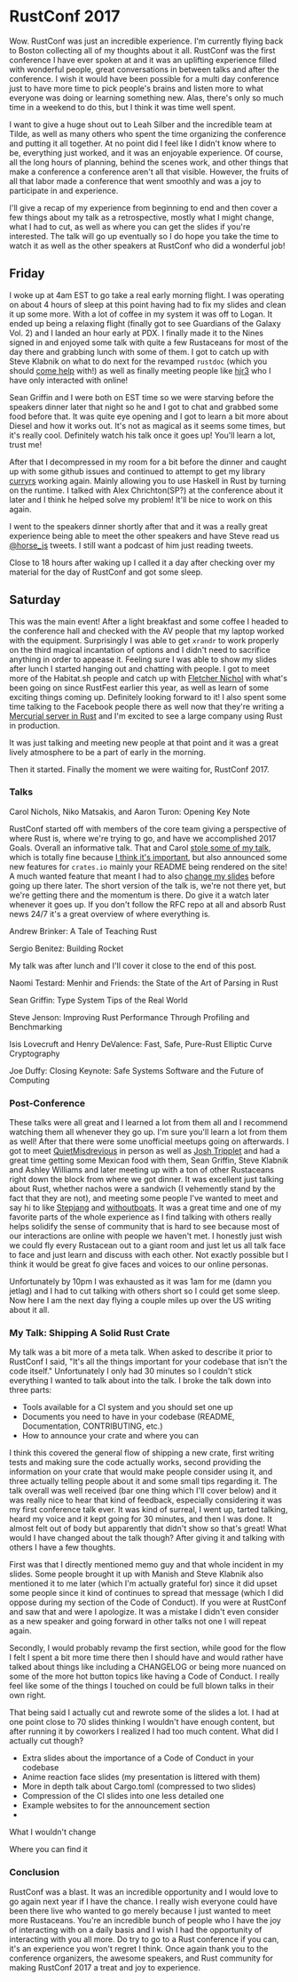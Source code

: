 # RustConf 2017

Wow. RustConf was just an incredible experience. I'm currently flying back to
Boston collecting all of my thoughts about it all. RustConf was the first
conference I have ever spoken at and it was an uplifting experience filled with
wonderful people, great conversations in between talks and after the conference.
I wish it would have been possible for a multi day conference just to have more
time to pick people's brains and listen more to what everyone was doing or
learning something new. Alas, there's only so much time in a weekend to do this,
but I think it was time well spent.

I want to give a huge shout out to Leah Silber and the incredible team at Tilde,
as well as many others who spent the time organizing the conference and putting
it all together. At no point did I feel like I didn't know where to be,
everything just worked, and it was an enjoyable experience. Of course, all the
long hours of planning, behind the scenes work, and other things that make a
conference a conference aren't all that visible. However, the fruits of all that
labor made a conference that went smoothly and was a joy to participate in and
experience.

I'll give a recap of my experience from beginning to end and then cover a few
things about my talk as a retrospective, mostly what I might change, what I had
to cut, as well as where you can get the slides if you're interested. The talk
will go up eventually so I do hope you take the time to watch it as well as the
other speakers at RustConf who did a wonderful job!

## Friday

I woke up at 4am EST to go take a real early morning flight. I was operating on
about 4 hours of sleep at this point having had to fix my slides and clean it up
some more. With a lot of coffee in my system it was off to Logan. It ended up
being a relaxing flight (finally got to see Guardians of the Galaxy Vol. 2) and
I landed an hour early at PDX. I finally made it to the Nines signed in and
enjoyed some talk with quite a few Rustaceans for most of the day there and
grabbing lunch with some of them. I got to catch up with Steve Klabnik on what
to do next for the revamped `rustdoc` (which you should
[come help](https://github.com/steveklabnik/rustdoc) with!) as well as finally
meeting people like [hjr3](https://twitter.com/hjr3) who I have only interacted
with online!

Sean Griffin and I were both on EST time so we were starving before the
speakers dinner later that night so he and I got to chat and grabbed some food
before that. It was quite eye opening and I got to learn a bit more about Diesel
and how it works out. It's not as magical as it seems some times, but it's
really cool. Definitely watch his talk once it goes up! You'll learn a lot,
trust me!

After that I decompressed in my room for a bit before the dinner and caught up
with some github issues and continued to attempt to get my library
[curryrs](https://github.com/mgattozzi/curryrs) working again. Mainly allowing
you to use Haskell in Rust by turning on the runtime. I talked with Alex
Chrichton(SP?) at the conference about it later and I think he helped solve my
problem! It'll be nice to work on this again.

I went to the speakers dinner shortly after that and it was a really great
experience being able to meet the other speakers and have Steve read us
[@horse_js]() tweets. I still want a podcast of him just reading tweets.

Close to 18 hours after waking up I called it a day after checking over my
material for the day of RustConf and got some sleep.

## Saturday

This was the main event! After a light breakfast and some coffee I headed to the
conference hall and checked with the AV people that my laptop worked with the
equipment. Surprisingly I was able to get `xrandr` to work properly on the third
magical incantation of options and I didn't need to sacrifice anything in order
to appease it. Feeling sure I was able to show my slides after lunch I started
hanging out and chatting with people. I got to meet more of the Habitat.sh
people and catch up with [Fletcher Nichol]() with what's been going on since
RustFest earlier this year, as well as learn of some exciting things coming up.
Definitely looking forward to it! I also spent some time talking to the Facebook
people there as well now that they're writing a [Mercurial server in Rust]()
and I'm excited to see a large company using Rust in production.

It was just talking and meeting new people at that point and it was a great
lively atmosphere to be a part of early in the morning.

Then it started. Finally the moment we were waiting for, RustConf 2017.

### Talks

Carol Nichols, Niko Matsakis, and Aaron Turon: Opening Key Note

RustConf started off with members of the core team giving a perspective of where
Rust is, where we're trying to go, and have we accomplished 2017 Goals. Overall
an informative talk. That and Carol [stole some of my talk](), which is totally
fine because [I think it's important](), but also announced some new features for
`crates.io` mainly your README being rendered on the site! A much wanted feature
that meant I had to also [change my slides]() before going up there later. The
short version of the talk is, we're not there yet, but we're getting there and
the momentum is there. Do give it a watch later whenever it goes up. If you
don't follow the RFC repo at all and absorb Rust news 24/7 it's a great overview
of where everything is.

Andrew Brinker: A Tale of Teaching Rust

Sergio Benitez: Building Rocket

My talk was after lunch and I'll cover it close to the end of this post.

Naomi Testard: Menhir and Friends: the State of the Art of Parsing in Rust

Sean Griffin: Type System Tips of the Real World

Steve Jenson: Improving Rust Performance Through Profiling and Benchmarking

Isis Lovecruft and Henry DeValence: Fast, Safe, Pure-Rust Elliptic Curve Cryptography

Joe Duffy: Closing Keynote: Safe Systems Software and the Future of Computing

### Post-Conference

These talks were all great and I learned a lot from them all and I recommend
watching them all whenever they go up. I'm sure you'll learn a lot from them as
well! After that there were some unofficial meetups going on afterwards.
I got to meet [QuietMisdrevious]() in person as well as [Josh Tripplet]() and
had a great time getting some Mexican food with them, Sean Griffin, Steve
Klabnik and Ashley Williams and later meeting up with a ton of other Rustaceans
right down the block from where we got dinner. It was excellent just talking
about Rust, whether nachos were a sandwich (I vehemently stand by the fact that
they are not), and meeting some people I've wanted to meet and say hi to like
[Stepjang]() and [withoutboats](). It was a great time and one of my favorite
parts of the whole experience as I find talking with others really helps
solidify the sense of community that is hard to see because most of our
interactions are online with people we haven't met. I honestly just wish we
could fly every Rustacean out to a giant room and just let us all talk face to
face and just learn and discuss with each other. Not exactly possible but
I think it would be great fo give faces and voices to our online personas.

Unfortunately by 10pm I was exhausted as it was 1am for me (damn you jetlag) and
I had to cut talking with others short so I could get some sleep. Now here I am
the next day flying a couple miles up over the US writing about it all.

### My Talk: Shipping A Solid Rust Crate

My talk was a bit more of a meta talk. When asked to describe it prior to
RustConf I said, "It's all the things important for your codebase that isn't
the code itself." Unfortunately I only had 30 minutes so I couldn't stick
everything I wanted to talk about into the talk. I broke the talk down into
three parts:

- Tools available for a CI system and you should set one up
- Documents you need to have in your codebase (README, Documentation,
  CONTRIBUTING, etc.)
- How to announce your crate and where you can

I think this covered the general flow of shipping a new crate, first writing
tests and making sure the code actually works, second providing the information
on your crate that would make people consider using it, and three actually
telling people about it and some small tips regarding it. The talk overall was
well received (bar one thing which I'll cover below) and it was really nice to
hear that kind of feedback, especially considering it was my first conference
talk ever. It was kind of surreal, I went up, tarted talking, heard my voice and
it kept going for 30 minutes, and then I was done. It almost felt out of body
but apparently that didn't show so that's great! What would I have changed about
the talk though? After giving it and talking with others I have a few thoughts.

First was that I directly mentioned memo guy and that whole incident in my
slides. Some people brought it up with Manish and Steve Klabnik also mentioned
it to me later (which I'm actually grateful for) since it did upset some people
since it kind of continues to spread that message (which I did oppose during my
section of the Code of Conduct). If you were at RustConf and saw that and were
I apologize. It was a mistake I didn't even consider as a new speaker and going
forward in other talks not one I will repeat again.

Secondly, I would probably revamp the first section, while good for the flow
I felt I spent a bit more time there then I should have and would rather have
talked about things like including a CHANGELOG or being more nuanced on some of
the more hot button topics like having a Code of Conduct. I really feel like
some of the things I touched on could be full blown talks in their own right.

That being said I actually cut and rewrote some of the slides a lot. I had at
one point close to 70 slides thinking I wouldn't have enough content, but after
running it by coworkers I realized I had too much content. What did I actually
cut though?

- Extra slides about the importance of a Code of Conduct in your codebase
- Anime reaction face slides (my presentation is littered with them)
- More in depth talk about Cargo.toml (compressed to two slides)
- Compression of the CI slides into one less detailed one
- Example websites to for the announcement section
- 

What I wouldn't change

Where you can find it

### Conclusion

RustConf was a blast. It was an incredible opportunity and I would love to go
again next year if I have the chance. I really wish everyone could have been
there live who wanted to go merely because I just wanted to meet more
Rustaceans. You're an incredible bunch of people who I have the joy of
interacting with on a daily basis and I wish I had the opportunity of
interacting with you all more. Do try to go to a Rust conference if you can,
it's an experience you won't regret I think. Once again thank you to the
conference organizers, the awesome speakers, and Rust community for making
RustConf 2017 a treat and joy to experience.
